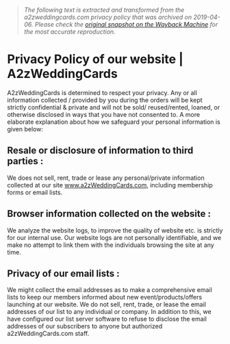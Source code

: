 > *The following text is extracted and transformed from the a2zweddingcards.com privacy policy that was archived on 2019-04-06. Please check the [original snapshot on the Wayback Machine](https://web.archive.org/web/20190406150017id_/https%3A//www.a2zweddingcards.com/privacy-policy) for the most accurate reproduction.*

# Privacy Policy of our website | A2zWeddingCards

A2zWeddingCards is determined to respect your privacy. Any or all information collected / provided by you during the orders will be kept strictly confidential & private and will not be sold/ reused/rented, loaned, or otherwise disclosed in ways that you have not consented to. A more elaborate explanation about how we safeguard your personal information is given below:

##  **Resale or disclosure of information to third parties :**

We does not sell, rent, trade or lease any personal/private information collected at our site www.a2zWeddingCards.com, including membership forms or email lists.

##  **Browser information collected on the website :**

We analyze the website logs, to improve the quality of website etc. is strictly for our internal use. Our website logs are not personally identifiable, and we make no attempt to link them with the individuals browsing the site at any time.

##  **Privacy of our email lists :**

We might collect the email addresses as to make a comprehensive email lists to keep our members informed about new event/products/offers launching at our website. We do not sell, rent, trade, or lease the email addresses of our list to any individual or company. In addition to this, we have configured our list server software to refuse to disclose the email addresses of our subscribers to anyone but authorized a2zWeddingCards.com staff.

